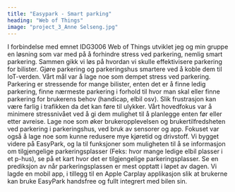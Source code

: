 ```yaml
---
title: "Easypark - Smart parking"
heading: "Web of Things"
image: "project_3_Anne Selseng.jpg"
---
```


I forbindelse med emnet IDG3006 Web of Things utviklet jeg og min gruppe en løsning som var med på å forhindre stress ved parkering, nemlig smart parkering. Sammen gikk vi løs på hvordan vi skulle effektivisere parkering for bilister. Gjøre parkering og parkeringshus smartere ved å koble dem til IoT-verden. Vårt mål var å lage noe som dempet stress ved parkering. Parkering er stressende for mange bilister, enten det er å finne ledig parkering, finne nærmeste parkering i forhold til hvor man skal eller finne parkering for brukerens behov (handicap, elbil osv). Slik frustrasjon kan være farlig i trafikken da det kan føre til ulykker. Vårt hovedfokus var å minimere stressnivået ved å gi dem mulighet til å planlegge enten før eller etter avreise. Lage noe som øker brukeropplevelsen og brukertilfredsheten ved parkering i parkeringshus, ved bruk av sensorer og app. Fokuset var også å lage noe som kunne redusere mye kjøretid og drivstoff. Vi bygget videre på EasyPark, og la til funksjoner som muligheten til å se informasjon om tilgjengelige parkeringsplasser (Feks: hvor mange ledige elbil plasser i et p-hus), se på et kart hvor det er tilgjengelige parkeringsplasser. Se en prediksjon av når parkeringsplassen er mest opptatt i løpet av dagen. Vi lagde en mobil app, i tillegg til en Apple Carplay applikasjon slik at brukerne kan bruke EasyPark handsfree og fullt integrert med bilen sin.​​​​​​​
